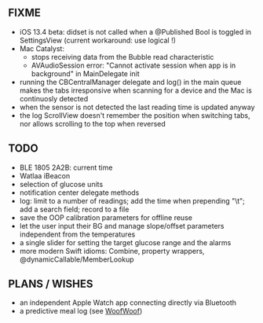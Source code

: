 FIXME
-----

* iOS 13.4 beta: didset is not called when a @Published Bool is toggled in SettingsView (current workaround: use logical !)
* Mac Catalyst:
   - stops receiving data from the Bubble read characteristic
   - AVAudioSession error: "Cannot activate session when app is in background" in MainDelegate init
* running the CBCentralManager delegate and log() in the main queue makes the tabs irresponsive when scanning for a device and the Mac is continuosly detected
* when the sensor is not detected the last reading time is updated anyway
*  the log ScrollView doesn't remember the position when switching tabs, nor allows scrolling to the top when reversed

TODO
----

* BLE 1805 2A2B: current time
* Watlaa iBeacon
* selection of glucose units
* notification center delegate methods
* log: limit to a number of readings; add the time when prepending "\t"; add a search field; record to a file
* save the OOP calibration parameters for offline reuse
* let the user input their BG and manage slope/offset parameters independent from the temperatures
* a single slider for setting the target glucose range and the alarms
* more modern Swift idioms: Combine, property wrappers, @dynamicCallable/MemberLookup


PLANS / WISHES
---------------

* an independent Apple Watch app connecting directly via Bluetooth
* a predictive meal log (see [WoofWoof](https://github.com/gshaviv/ninety-two))
